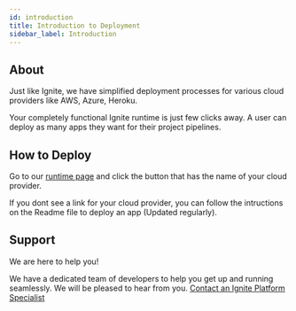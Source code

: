 ```yaml
---
id: introduction
title: Introduction to Deployment
sidebar_label: Introduction
---
```


## About

Just like Ignite, we have simplified deployment processes for various cloud providers like AWS, Azure, Heroku.

Your completely functional Ignite runtime is just few clicks away. A user can deploy as many apps they want for their project pipelines.

## How to Deploy

Go to our [runtime page](https://github.com/Cybergroup-Research/ignite-runtime-image) and click the button that has the name of your cloud provider.

If you dont see a link for your cloud provider, you can follow the intructions on the Readme file to deploy an app (Updated regularly).

## Support

We are here to help you!

We have a dedicated team of developers to help you get up and running seamlessly. We will be pleased to hear from you. [Contact an Ignite Platform Specialist](https://www.cgignite.com/contact-us)